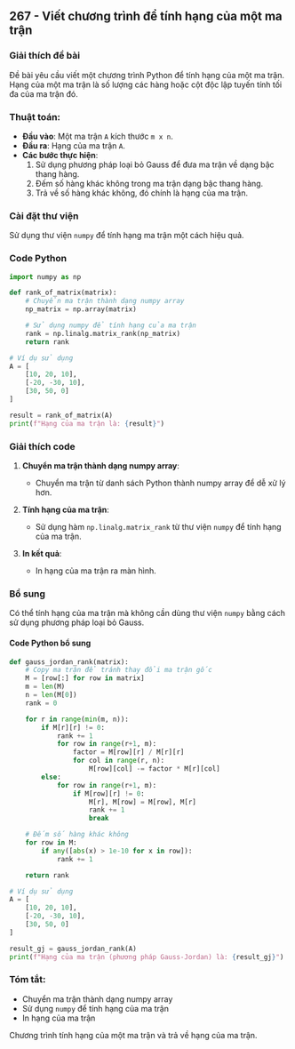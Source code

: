 ## 267 - Viết chương trình để tính hạng của một ma trận

### Giải thích đề bài

Đề bài yêu cầu viết một chương trình Python để tính hạng của một ma trận. Hạng của một ma trận là số lượng các hàng hoặc cột độc lập tuyến tính tối đa của ma trận đó.

### Thuật toán:

- **Đầu vào**: Một ma trận `A` kích thước `m x n`.
- **Đầu ra**: Hạng của ma trận `A`.
- **Các bước thực hiện**:
  1. Sử dụng phương pháp loại bỏ Gauss để đưa ma trận về dạng bậc thang hàng.
  2. Đếm số hàng khác không trong ma trận dạng bậc thang hàng.
  3. Trả về số hàng khác không, đó chính là hạng của ma trận.

### Cài đặt thư viện

Sử dụng thư viện `numpy` để tính hạng ma trận một cách hiệu quả.

### Code Python

```python
import numpy as np

def rank_of_matrix(matrix):
    # Chuyển ma trận thành dạng numpy array
    np_matrix = np.array(matrix)

    # Sử dụng numpy để tính hạng của ma trận
    rank = np.linalg.matrix_rank(np_matrix)
    return rank

# Ví dụ sử dụng
A = [
    [10, 20, 10],
    [-20, -30, 10],
    [30, 50, 0]
]

result = rank_of_matrix(A)
print(f"Hạng của ma trận là: {result}")
```

### Giải thích code

1. **Chuyển ma trận thành dạng numpy array**:

   - Chuyển ma trận từ danh sách Python thành numpy array để dễ xử lý hơn.

2. **Tính hạng của ma trận**:

   - Sử dụng hàm `np.linalg.matrix_rank` từ thư viện `numpy` để tính hạng của ma trận.

3. **In kết quả**:
   - In hạng của ma trận ra màn hình.

### Bổ sung

Có thể tính hạng của ma trận mà không cần dùng thư viện `numpy` bằng cách sử dụng phương pháp loại bỏ Gauss.

#### Code Python bổ sung

```python
def gauss_jordan_rank(matrix):
    # Copy ma trận để tránh thay đổi ma trận gốc
    M = [row[:] for row in matrix]
    m = len(M)
    n = len(M[0])
    rank = 0

    for r in range(min(m, n)):
        if M[r][r] != 0:
            rank += 1
            for row in range(r+1, m):
                factor = M[row][r] / M[r][r]
                for col in range(r, n):
                    M[row][col] -= factor * M[r][col]
        else:
            for row in range(r+1, m):
                if M[row][r] != 0:
                    M[r], M[row] = M[row], M[r]
                    rank += 1
                    break

    # Đếm số hàng khác không
    for row in M:
        if any([abs(x) > 1e-10 for x in row]):
            rank += 1

    return rank

# Ví dụ sử dụng
A = [
    [10, 20, 10],
    [-20, -30, 10],
    [30, 50, 0]
]

result_gj = gauss_jordan_rank(A)
print(f"Hạng của ma trận (phương pháp Gauss-Jordan) là: {result_gj}")
```

### Tóm tắt:

- Chuyển ma trận thành dạng numpy array
- Sử dụng `numpy` để tính hạng của ma trận
- In hạng của ma trận

Chương trình tính hạng của một ma trận và trả về hạng của ma trận.
